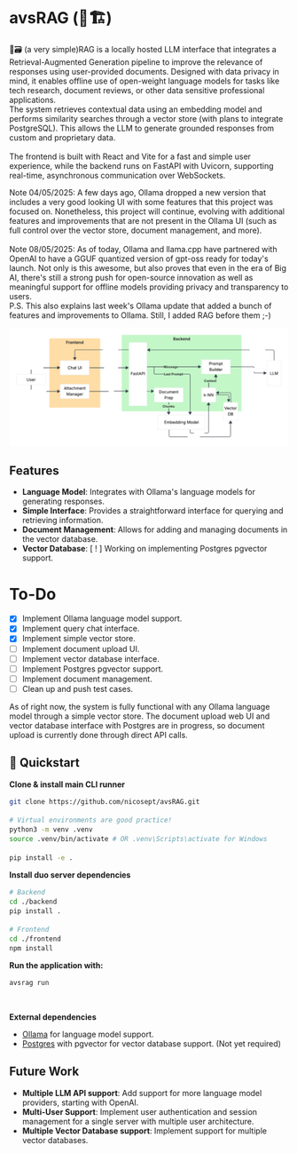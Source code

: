 # avsRAG (🚧🏗️)

🧠🗃️ (a very simple)RAG is a locally hosted LLM interface that integrates a Retrieval-Augmented Generation pipeline to improve the relevance of responses using user-provided documents. Designed with data privacy in mind, it enables offline use of open-weight language models for tasks like tech research, document reviews, or other data sensitive professional applications. <br>
The system retrieves contextual data using an embedding model and performs similarity searches through a vector store (with plans to integrate PostgreSQL). This allows the LLM to generate grounded responses from custom and proprietary data.<br>
<br>
The frontend is built with React and Vite for a fast and simple user experience, while the backend runs on FastAPI with Uvicorn, supporting real-time, asynchronous communication over WebSockets.

Note 04/05/2025: A few days ago, Ollama dropped a new version that includes a very good looking UI with some features that this project was focused on. Nonetheless, this project will continue, evolving with additional features and improvements that are not present in the Ollama UI (such as full control over the vector store, document management, and more).
<br><br>
Note 08/05/2025: As of today, Ollama and llama.cpp have partnered with OpenAI to have a GGUF quantized version of gpt-oss ready for today's launch. Not only is this awesome, but also proves that even in the era of Big AI, there's still a strong push for open-source innovation as well as meaningful support for offline models providing privacy and transparency to users. <br>
P.S. This also explains last week's Ollama update that added a bunch of features and improvements to Ollama. Still, I added RAG before them ;-)


<img src="system_diagram.png" alt="avsRAG Logo"/>

## Features
- **Language Model**: Integrates with Ollama's language models for generating responses.
- **Simple Interface**: Provides a straightforward interface for querying and retrieving information.
- **Document Management**: Allows for adding and managing documents in the vector database.
- **Vector Database**: [ ! ] Working on implementing Postgres pgvector support.

# To-Do
- [x] Implement Ollama language model support.
- [x] Implement query chat interface.
- [x] Implement simple vector store.
- [ ] Implement document upload UI.
- [ ] Implement vector database interface.
- [ ] Implement Postgres pgvector support.
- [ ] Implement document management.
- [ ] Clean up and push test cases.

As of right now, the system is fully functional with any Ollama language model through a simple vector store. The document upload web UI and vector database interface with Postgres are in progress, so document upload is currently done through direct API calls.

## 🚀 Quickstart

**Clone & install main CLI runner**  
  ```bash
  git clone https://github.com/nicosept/avsRAG.git

  # Virtual environments are good practice!
  python3 -m venv .venv
  source .venv/bin/activate # OR .venv\Scripts\activate for Windows

  pip install -e .
  ```

**Install duo server dependencies**  
  ```bash
  # Backend
  cd ./backend
  pip install .

  # Frontend
  cd ./frontend
  npm install
  ```

**Run the application with:**  
  ```bash
  avsrag run
  ```
<br>

**External dependencies**  
  - [Ollama](https://ollama.com/) for language model support.
  - [Postgres](https://www.postgresql.org/) with pgvector for vector database support. (Not yet required)



## Future Work
- **Multiple LLM API support**: Add support for more language model providers, starting with OpenAI.
- **Multi-User Support**: Implement user authentication and session management for a single server with multiple user architecture.
- **Multiple Vector Database support**: Implement support for multiple vector databases.
